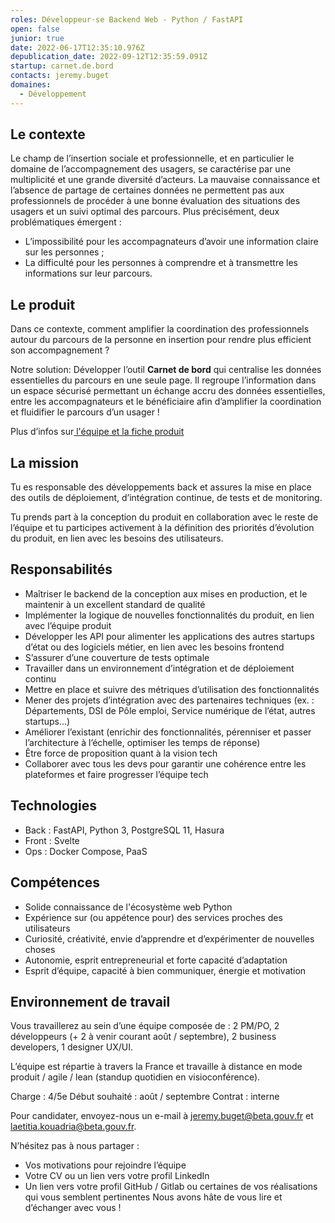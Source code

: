 ```yaml
---
roles: Développeur·se Backend Web - Python / FastAPI
open: false
junior: true
date: 2022-06-17T12:35:10.976Z
depublication_date: 2022-09-12T12:35:59.091Z
startup: carnet.de.bord
contacts: jeremy.buget
domaines:
  - Développement
---
```

## Le contexte

Le champ de l’insertion sociale et professionnelle, et en particulier le domaine de l’accompagnement des usagers, se caractérise par une multiplicité et une grande diversité d’acteurs. La mauvaise connaissance et l’absence de partage de certaines données ne permettent pas aux professionnels de procéder à une bonne évaluation des situations des usagers et un suivi optimal des parcours. Plus précisément, deux problématiques émergent :

- L’impossibilité pour les accompagnateurs d’avoir une information claire sur les personnes ;
- La difficulté pour les personnes à comprendre et à transmettre les informations sur leur parcours.

## Le produit

Dans ce contexte, comment amplifier la coordination des professionnels autour du parcours de la personne en insertion pour rendre plus efficient son accompagnement ?

Notre solution:
Développer l’outil **Carnet de bord** qui centralise les données essentielles du parcours en une seule page. Il regroupe l’information dans un espace sécurisé permettant un échange accru des données essentielles, entre les accompagnateurs et le bénéficiaire afin d’amplifier la coordination et fluidifier le parcours d’un usager !

Plus d’infos sur[ l'équipe et la fiche produit](https://beta.gouv.fr/startups/carnet.de.bord.html)

## La mission

Tu es responsable des développements back et assures la mise en place des outils de déploiement, d’intégration continue, de tests et de monitoring.

Tu prends part à la conception du produit en collaboration avec le reste de l’équipe et tu participes activement à la définition des priorités d’évolution du produit, en lien avec les besoins des utilisateurs.

## Responsabilités

* Maîtriser le backend de la conception aux mises en production, et le maintenir à un excellent standard de qualité
* Implémenter la logique de nouvelles fonctionnalités du produit, en lien avec l’équipe produit
* Développer les API pour alimenter les applications des autres startups d’état ou des logiciels métier, en lien avec les besoins frontend
* S’assurer d’une couverture de tests optimale
* Travailler dans un environnement d’intégration et de déploiement continu
* Mettre en place et suivre des métriques d’utilisation des fonctionnalités
* Mener des projets d’intégration avec des partenaires techniques (ex. : Départements, DSI de Pôle emploi, Service numérique de l’état, autres startups...)
* Améliorer l’existant (enrichir des fonctionnalités, pérenniser et passer l’architecture à l’échelle, optimiser les temps de réponse)
* Être force de proposition quant à la vision tech
* Collaborer avec tous les devs pour garantir une cohérence entre les plateformes et faire progresser l’équipe tech

## Technologies

* Back : FastAPI, Python 3, PostgreSQL 11, Hasura
* Front : Svelte
* Ops : Docker Compose, PaaS

## Compétences

* Solide connaissance de l'écosystème web Python
* Expérience sur (ou appétence pour) des services proches des utilisateurs
* Curiosité, créativité, envie d’apprendre et d’expérimenter de nouvelles choses
* Autonomie, esprit entrepreneurial et forte capacité d’adaptation
* Esprit d’équipe, capacité à bien communiquer, énergie et motivation

## Environnement de travail

Vous travaillerez au sein d’une équipe composée de : 2 PM/PO, 2 développeurs (+ 2 à venir courant août / septembre), 2 business developers, 1 designer UX/UI.

L’équipe est répartie à travers la France et travaille à distance en mode produit / agile / lean (standup quotidien en visioconférence).

Charge : 4/5e
Début souhaité : août / septembre
Contrat : interne

Pour candidater, envoyez-nous un e-mail à jeremy.buget@beta.gouv.fr et laetitia.kouadria@beta.gouv.fr.

N’hésitez pas à nous partager :

- Vos motivations pour rejoindre l’équipe
- Votre CV ou un lien vers votre profil LinkedIn
- Un lien vers votre profil GitHub / Gitlab ou certaines de vos réalisations qui vous semblent pertinentes
Nous avons hâte de vous lire et d’échanger avec vous !
